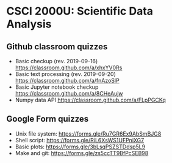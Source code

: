 # CSCI 2000U: Scientific Data Analysis

## Github classroom quizzes

- Basic checkup (rev. 2019-09-16) https://classroom.github.com/a/xhxYV0Rs
- Basic text processing (rev. 2019-09-20) https://classroom.github.com/a/fnAzoSlP 
- Basic Jupyter notebook checkup https://classroom.github.com/a/8CHeAujw
- Numpy data API https://classroom.github.com/a/FLpPGCKq

## Google Form quizzes

- Unix file system: https://forms.gle/Ru7GR6Ex9AbSmBJG8
- Shell script: https://forms.gle/RiL6XsWS1UFPniXG7
- Basic plots: https://forms.gle/3bLsqPSZSTDdsp5L9
- Make and git: https://forms.gle/zs5ccTT9BfPcSEB98
